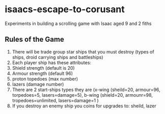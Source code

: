 # isaacs-escape-to-corusant
Experiments in building a scrolling game with Isaac aged 9 and 2 fiths


## Rules of the Game
1. There will be trade group star ships that you must destroy (types of ships, droid carrying ships and battleships)
2. Each player ship has these attributes:
3. Shield strength (default is 20)
4. Armour strength (default 96)
5. proton topedoes (max number)
6. lazers (damage number)
7. There are 2 start-ships types they are (x-wing (sheild=20, armour=96, torpedoes=5, lasers=damage=5), b-wing (shield=20, armounr=98, tropedoes=unlimited, lasers=damage=1 )
8. If you destroy an enemy ship you coins for upgrades to: sheild, lazer
